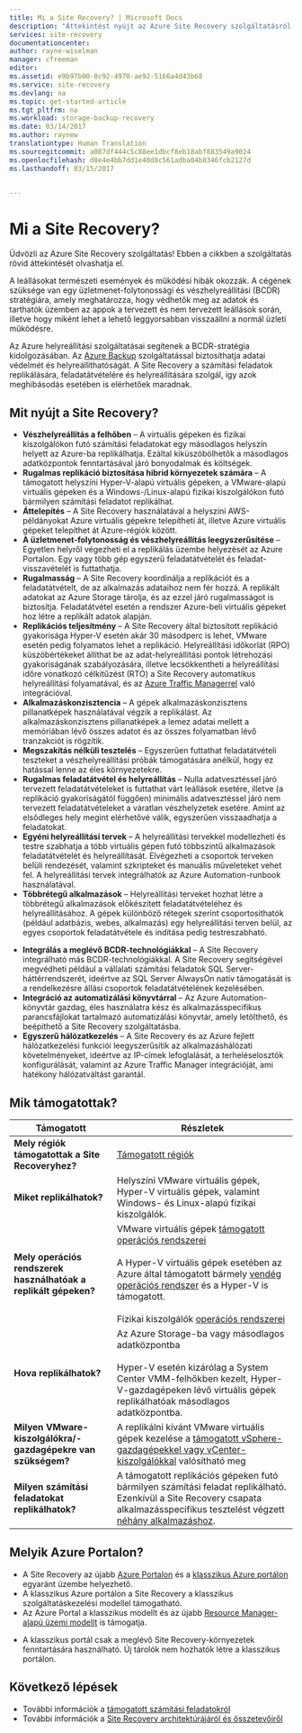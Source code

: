 ```yaml
---
title: Mi a Site Recovery? | Microsoft Docs
description: "Áttekintést nyújt az Azure Site Recovery szolgáltatásról, és összefoglalja az üzembehelyezési forgatókönyveket."
services: site-recovery
documentationcenter: 
author: rayne-wiselman
manager: cfreeman
editor: 
ms.assetid: e9b97b00-0c92-4970-ae92-5166a4d43b68
ms.service: site-recovery
ms.devlang: na
ms.topic: get-started-article
ms.tgt_pltfrm: na
ms.workload: storage-backup-recovery
ms.date: 03/14/2017
ms.author: raynew
translationtype: Human Translation
ms.sourcegitcommit: a087df444c5c88ee1dbcf8eb18abf883549a9024
ms.openlocfilehash: d8e4e4bb7dd1e40d8c561adba04b8346fcb2127d
ms.lasthandoff: 03/15/2017


---
```

# <a name="what-is-site-recovery"></a>Mi a Site Recovery?

Üdvözli az Azure Site Recovery szolgáltatás! Ebben a cikkben a szolgáltatás rövid áttekintését olvashatja el.

A leállásokat természeti események és működési hibák okozzák. A cégének szüksége van egy üzletmenet-folytonossági és vészhelyreállítási (BCDR) stratégiára, amely meghatározza, hogy védhetők meg az adatok és tarthatók üzemben az appok a tervezett és nem tervezett leállások során, illetve hogy miként lehet a lehető leggyorsabban visszaállni a normál üzleti működésre.

Az Azure helyreállítási szolgáltatásai segítenek a BCDR-stratégia kidolgozásában. Az [Azure Backup](https://docs.microsoft.com/en-us/azure/backup/) szolgáltatással biztosíthatja adatai védelmét és helyreállíthatóságát. A Site Recovery a számítási feladatok replikálására, feladatátvételére és helyreállítására szolgál, így azok meghibásodás esetében is elérhetőek maradnak.

## <a name="what-does-site-recovery-provide"></a>Mit nyújt a Site Recovery?

- **Vészhelyreállítás a felhőben** – A virtuális gépeken és fizikai kiszolgálókon futó számítási feladatokat egy másodlagos helyszín helyett az Azure-ba replikálhatja. Ezáltal kiküszöbölhetők a másodlagos adatközpontok fenntartásával járó bonyodalmak és költségek.
- **Rugalmas replikáció biztosítása hibrid környezetek számára** – A támogatott helyszíni Hyper-V-alapú virtuális gépeken, a VMware-alapú virtuális gépeken és a Windows-/Linux-alapú fizikai kiszolgálókon futó bármilyen számítási feladatot replikálhat.
- **Áttelepítés** – A Site Recovery használatával a helyszíni AWS-példányokat Azure virtuális gépekre telepítheti át, illetve Azure virtuális gépeket telepíthet át Azure-régiók között.
- **A üzletmenet-folytonosság és vészhelyreállítás leegyszerűsítése** – Egyetlen helyről végezheti el a replikálás üzembe helyezését az Azure Portalon.  Egy vagy több gép egyszerű feladatátvételét és feladat-visszavételét is futtathatja.
- **Rugalmasság** – A Site Recovery koordinálja a replikációt és a feladatátvételt, de az alkalmazás adataihoz nem fér hozzá.
A replikált adatokat az Azure Storage tárolja, és az ezzel járó rugalmasságot is biztosítja. Feladatátvétel esetén a rendszer Azure-beli virtuális gépeket hoz létre a replikált adatok alapján.
- **Replikációs teljesítmény** – A Site Recovery által biztosított replikáció gyakorisága Hyper-V esetén akár 30 másodperc is lehet, VMware esetén pedig folyamatos lehet a replikáció. Helyreállítási időkorlát (RPO) küszöbértékeket állíthat be az adat-helyreállítási pontok létrehozási gyakoriságának szabályozására, illetve lecsökkentheti a helyreállítási időre vonatkozó célkitűzést (RTO) a Site Recovery automatikus helyreállítási folyamatával, és az [Azure Traffic Managerrel](https://azure.microsoft.com/en-us/blog/reduce-rto-by-using-azure-traffic-manager-with-azure-site-recovery/) való integrációval.
- **Alkalmazáskonzisztencia** – A gépek alkalmazáskonzisztens pillanatképek használatával végzik a replikálást. Az alkalmazáskonzisztens pillanatképek a lemez adatai mellett a memóriában lévő összes adatot és az összes folyamatban lévő tranzakciót is rögzítik.
- **Megszakítás nélküli tesztelés** – Egyszerűen futtathat feladatátvételi teszteket a vészhelyreállítási próbák támogatására anélkül, hogy ez hatással lenne az éles környezetekre.
- **Rugalmas feladatátvétel és helyreállítás** – Nulla adatvesztéssel járó tervezett feladatátvételeket is futtathat várt leállások esetére, illetve (a replikáció gyakoriságától függően) minimális adatvesztéssel járó nem tervezett feladatátvételeket a váratlan vészhelyzetek esetére. Amint az elsődleges hely megint elérhetővé válik, egyszerűen visszaadhatja a feladatokat.
- **Egyéni helyreállítási tervek** – A helyreállítási tervekkel modellezheti és testre szabhatja a több virtuális gépen futó többszintű alkalmazások feladatátvételét és helyreállítását. Elvégezheti a csoportok terveken belüli rendezését, valamint szkripteket és manuális műveleteket vehet fel. A helyreállítási tervek integrálhatók az Azure Automation-runbook használatával.
- **Többrétegű alkalmazások** – Helyreállítási terveket hozhat létre a többrétegű alkalmazások előkészített feladatátvételéhez és helyreállításához. A gépek különböző rétegek szerint csoportosíthatók (például adatbázis, webes, alkalmazás) egy helyreállítási terven belül, az egyes csoportok feladatátvétele és indítása pedig testreszabható.
* **Integrálás a meglévő BCDR-technológiákkal** – A Site Recovery integrálható más BCDR-technológiákkal. A Site Recovery segítségével megvédheti például a vállalati számítási feladatok SQL Server-háttérrendszerét, ideértve az SQL Server AlwaysOn natív támogatását is a rendelkezésre állási csoportok feladatátvételének kezelésében.
* **Integráció az automatizálási könyvtárral** – Az Azure Automation-könyvtár gazdag, éles használatra kész és alkalmazásspecifikus parancsfájlokat tartalmazó automatizálási könyvtár, amely letölthető, és beépíthető a Site Recovery szolgáltatásba.
* **Egyszerű hálózatkezelés** – A Site Recovery és az Azure fejlett hálózatkezelési funkciói leegyszerűsítik az alkalmazáshálózati követelményeket, ideértve az IP-címek lefoglalását, a terheléselosztók konfigurálását, valamint az Azure Traffic Manager integrációját, ami hatékony hálózatváltást garantál.


## <a name="whats-supported"></a>Mik támogatottak?

**Támogatott** | **Részletek**
--- | ---
**Mely régiók támogatottak a Site Recoveryhez?** | [Támogatott régiók](https://azure.microsoft.com/en-us/regions/services/) |
**Miket replikálhatok?** | Helyszíni VMware virtuális gépek, Hyper-V virtuális gépek, valamint Windows- és Linux-alapú fizikai kiszolgálók.
**Mely operációs rendszerek használhatóak a replikált gépeken?** | VMware virtuális gépek [támogatott operációs rendszerei](site-recovery-support-matrix-to-azure.md#support-for-replicated-machine-os-versions)<br/><br/> A Hyper-V virtuális gépek esetében az Azure által támogatott bármely [vendég operációs rendszer](https://technet.microsoft.com/en-us/windows-server-docs/compute/hyper-v/supported-windows-guest-operating-systems-for-hyper-v-on-windows) és a Hyper-V is támogatott.<br/><br/> Fizikai kiszolgálók [operációs rendszerei](site-recovery-support-matrix-to-azure.md#support-for-replicated-machine-os-versions)
**Hova replikálhatok?** | Az Azure Storage-ba vagy másodlagos adatközpontba<br/><br/> Hyper-V esetén kizárólag a System Center VMM-felhőkben kezelt, Hyper-V-gazdagépeken lévő virtuális gépek replikálhatóak másodlagos adatközpontba.
**Milyen VMware-kiszolgálókra/-gazdagépekre van szükségem?** | A replikálni kívánt VMware virtuális gépek kezelése a [támogatott vSphere-gazdagépekkel vagy vCenter-kiszolgálókkal](site-recovery-support-matrix-to-azure.md#support-for-datacenter-management-servers) valósítható meg
**Milyen számítási feladatokat replikálhatok?** | A támogatott replikációs gépeken futó bármilyen számítási feladat replikálható. Ezenkívül a Site Recovery csapata alkalmazásspecifikus tesztelést végzett [néhány alkalmazáshoz](site-recovery-workload.md#workload-summary).


## <a name="which-azure-portal"></a>Melyik Azure Portalon?

* A Site Recovery az újabb [Azure Portalon](https://portal.azure.com) és a [klasszikus Azure portálon](https://manage.windowsazure.com/) egyaránt üzembe helyezhető.
* A klasszikus Azure portálon a Site Recovery a klasszikus szolgáltatáskezelési modellel támogatható.
* Az Azure Portal a klasszikus modellt és az újabb [Resource Manager-alapú üzemi modellt](../azure-resource-manager/resource-manager-deployment-model.md) is támogatja.
- A klasszikus portál csak a meglévő Site Recovery-környezetek fenntartására használható. Új tárolók nem hozhatók létre a klasszikus portálon.

## <a name="next-steps"></a>Következő lépések
* További információk a [támogatott számítási feladatokról](site-recovery-workload.md)
* További információk a [Site Recovery architektúrájáról és összetevőiről](site-recovery-components.md)

